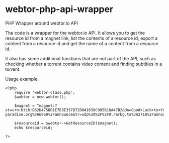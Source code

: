 # webtor-php-api-wrapper
PHP Wrapper around webtor.io API

The code is a wrapper for the webtor.io API. It allows you to get the resource id from a magnet link, list the contents of a resource id, export a content from a resource id and get the name of a content from a resource id.

It also has some additional functions that are not part of the API, such as checking whether a torrent contains video content and finding subtitles in a torrent.

Usage example:
```
<?php
	require 'webtor-class.php';
	$webtor = new webtor();

	$magnet = "magnet:?xt=urn:btih:B62D475DD1E7E8E337B72D041638C085B18A47B2&dn=Good+Luck+to+You%2C+Leo+Grande+%282022%29+%5B720p%5D+%5BYTS.MX%5D&tr=udp%3A%2F%2Ftracker.opentrackr.org%3A1337%2Fannounce&tr=udp%3A%2F%2Ftracker.leechers-paradise.org%3A6969%2Fannounce&tr=udp%3A%2F%2F9.rarbg.to%3A2710%2Fannounce&tr=udp%3A%2F%2Fp4p.arenabg.ch%3A1337%2Fannounce&tr=udp%3A%2F%2Ftracker.cyberia.is%3A6969%2Fannounce&tr=http%3A%2F%2Fp4p.arenabg.com%3A1337%2Fannounce&tr=udp%3A%2F%2Ftracker.internetwarriors.net%3A1337%2Fannounce";

	$resourceid = $webtor->GetResourceID($magnet);
	echo $resourceid;

?>
```
